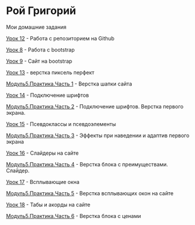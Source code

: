 # Рой Григорий
Мои домашние задания

[Урок 12](https://webdevgrisha.github.io/lesson_12/ "Моя готовая домашка") - Работа с репозиторием на Github

[Урок 8](https://webdevgrisha.github.io/lesson_8/ "Моя готовая домашка") - Работа с bootstrap

[Урок 9](https://webdevgrisha.github.io/lesson_9/ "Моя готовая домашка") - Сайт на bootstrap
 
[Урок 13](https://webdevgrisha.github.io/lesson_13/ "Моя готовая домашка") - верстка пиксель перфект
 
[Модуль5.Практика.Часть 1](https://webdevgrisha.github.io/lesson_14/ "Моя готовая домашка") - Верстка шапки сайта

[Урок 14](https://webdevgrisha.github.io/lesson_14.1/ "Моя готовая домашка") - Подключение шрифтов
 
[Модуль5.Практика.Часть 2](https://webdevgrisha.github.io/lesson_%D0%9C%D0%BE%D0%B4%D1%83%D0%BB%D1%8C%205.%20%D0%9F%D1%80%D0%B0%D0%BA%D1%82%D0%B8%D0%BA%D0%B0.%20%D0%A7%D0%B0%D1%81%D1%82%D1%8C%202/ "Моя готовая домашка") - Подключение шрифтов. Верстка первого экрана.

[Урок 15](https://webdevgrisha.github.io/lesson_15/ "Моя готовая домашка") -  Псевдоклассы и псевдоэлементы

[Модуль5.Практика.Часть 3](https://webdevgrisha.github.io/lesson_%D0%9C%D0%BE%D0%B4%D1%83%D0%BB%D1%8C%205.%20%D0%9F%D1%80%D0%B0%D0%BA%D1%82%D0%B8%D0%BA%D0%B0.%20%D0%A7%D0%B0%D1%81%D1%82%D1%8C%203/ "Моя готовая домашка") - Эффекты при наведении и адаптив первого экрана

[Урок 16](https://webdevgrisha.github.io/lesson_16/ "Моя готовая домашка") - Слайдеры на сайте
 
[Модуль5.Практика.Часть 4](https://webdevgrisha.github.io/lesson_%D0%9C%D0%BE%D0%B4%D1%83%D0%BB%D1%8C%205.%20%D0%9F%D1%80%D0%B0%D0%BA%D1%82%D0%B8%D0%BA%D0%B0.%20%D0%A7%D0%B0%D1%81%D1%82%D1%8C%204/ "Моя готовая домашка") - Верстка блока с преимуществами. Слайдер.

[Урок 17](https://webdevgrisha.github.io/lesson_17/ "Моя готовая домашка") - Всплывающие окна

[Модуль5.Практика.Часть 5](
https://webdevgrisha.github.io/lesson_%D0%9C%D0%BE%D0%B4%D1%83%D0%BB%D1%8C%205.%20%D0%9F%D1%80%D0%B0%D0%BA%D1%82%D0%B8%D0%BA%D0%B0.%20%D0%A7%D0%B0%D1%81%D1%82%D1%8C%205/ "Моя готовая домашка") - Верстка всплывающих окон на сайте

[Урок 18](https://webdevgrisha.github.io/lesson_18/ "Моя готовая домашка") - Табы и акорды на сайте

[Модуль5.Практика.Часть 6](https://webdevgrisha.github.io/lesson_%D0%9C%D0%BE%D0%B4%D1%83%D0%BB%D1%8C%205.%D0%9F%D1%80%D0%B0%D0%BA%D1%82%D0%B8%D0%BA%D0%B0.%20%D0%A7%D0%B0%D1%81%D1%82%D1%8C%206/ "Моя готовая домашка") - Верстка блока с ценами
